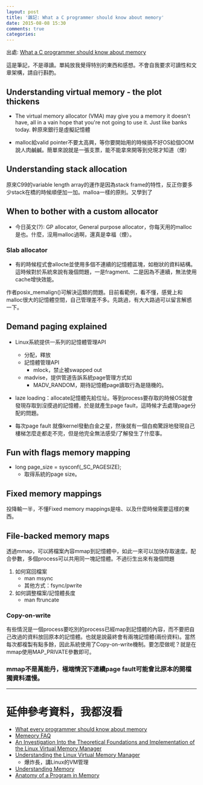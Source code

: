 ```yaml
---
layout: post
title: '雜記: What a C programmer should know about memory'
date: 2015-08-08 15:30
comments: true
categories: 
---
```

出處: [What a C programmer should know about memory](http://marek.vavrusa.com/c/memory/2015/02/20/memory/)

這是筆記，不是導讀。單純放我覺得特別的東西和感想。不會自我要求可讀性和文章架構，請自行斟酌。

## Understanding virtual memory - the plot thickens

* The virtual memory allocator (VMA) may give you a memory it doesn't have, all in a vain hope that you're not going to use it. Just like banks today. 幹原來銀行是虛擬記憶體

* malloc給valid pointer不要太高興，等你要開始用的時候搞不好OS給個OOM說人肉鹹鹹。簡單來說就是一張支票，能不能拿來開等到兌現才知道（煙）

## Understanding stack allocation

原來C99的variable length array的運作是因為stack frame的特性，反正你要多少stack在橋的時候順便加一加。malloa一樣的原則。又學到了

## When to bother with a custom allocator
* 今日英文(?): GP allocator, General purpose allocator，你每天用的malloc是也。什麼，沒用malloc過啊，還真是幸福（煙）。

### Slab allocator
* 有的時候程式會allocte並使用多個不連續的記憶體區塊，如樹狀的資料結構。這時候對於系統來說有幾個問題，一是fragment、二是因為不連續，無法使用cache增快效能。

作者posix_memalign()可解決這類的問題。目前看範例，看不懂，感覺上和malloc很大的記憶體空間，自己管理差不多。先跳過，有大大路過可以留言解惑一下。

## Demand paging explained

* Linux系統提供一系列的記憶體管理API
    * 分配，釋放
    * 記憶體管理API
	    * mlock，禁止被swapped out
    * madvise，提供管道告訴系統page管理方式如
  	    * MADV_RANDOM，期待記憶體page讀取行為是隨機的。
    
* laze loading：allocate記憶體先給位址。等到process要存取的時候OS就會發現存取到沒摸過的記憶體，於是就產生page fault，這時候才去處理page分配的問題。

* 每次page fault 就像kernel發動白金之星，然後就有一個白痴驚訝地發現自己樓梯怎麼走都走不完，但是他完全無法感受/了解發生了什麼事。

## Fun with flags memory mapping

* long page_size = sysconf(_SC_PAGESIZE);
    * 取得系統的page size。

## Fixed memory mappings
投降輸一半，不懂Fixed memory mappings是啥、以及什麼時候需要這樣的東西。

## File-backed memory maps
透過mmap，可以將檔案內容mmap到記憶體中，如此一來可以加快存取速度。配合參數，多個process可以共用同一塊記憶體。不過衍生出來有幾個問題

1. 如何寫回檔案
    * man msync
    * 其他方式：fsync/pwrite
2. 如何調整檔案/記憶體長度
    * man ftruncate 

### Copy-on-write
有些情況是一個process要吃別的process已經map到記憶體的內容，而不要把自己改過的資料放回原本的記憶體。也就是說最終會有兩塊記憶體(兩份資料)。當然每次都複製有點多餘，因此系統使用了Copy-on-write機制。要怎麼做呢？就是在mmap使用MAP_PRIVATE參數即可。

### mmap不是萬能丹，極端情況下連續page fault可能會比原本的開檔獨資料還慢。


---
# 延伸參考資料，我都沒看
* [What every programmer should know about memory](http://www.akkadia.org/drepper/cpumemory.pdf)
* [Memeory FAQ](http://landley.net/writing/memory-faq.txt)
* [An Investigation Into the Theoretical Foundations and Implementation of the Linux Virtual Memory Manager](https://www.kernel.org/doc/gorman/pdf/thesis.pdf)
* [Understanding the Linux Virtual Memory Manager](https://www.kernel.org/doc/gorman/pdf/understand.pdf) 
	* 爆炸長，講Linux的VM管理
* [Understanding Memory](http://www.ualberta.ca/CNS/RESEARCH/LinuxClusters/mem.html)
* [Anatomy of a Program in Memory](http://duartes.org/gustavo/blog/post/anatomy-of-a-program-in-memory/)
